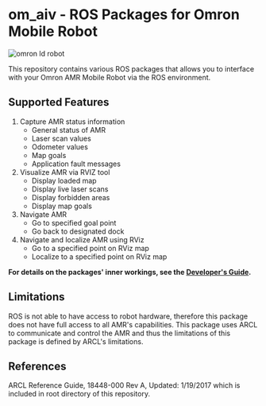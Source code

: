 # om_aiv - ROS Packages for Omron Mobile Robot
![omron ld robot](https://assets.omron.com/m/438d82ed579472a4/Portrait_M-Mobile_Robot_Product-News-jpg.jpg "omron ld robot")

This repository contains various ROS packages that allows you to interface with your Omron AMR Mobile Robot via the ROS environment.

## Supported Features
1. Capture AMR status information
    * General status of AMR
    * Laser scan values
    * Odometer values
    * Map goals
    * Application fault messages
2. Visualize AMR via RVIZ tool
    * Display loaded map
    * Display live laser scans
    * Display forbidden areas
    * Display map goals
3. Navigate AMR
    * Go to specified goal point
    * Go back to designated dock
4. Navigate and localize AMR using RViz
    * Go to a specified point on RViz map
    * Localize to a specified point on RViz map

**For details on the packages' inner workings, see the [Developer's Guide](https://github.com/guanyewtan/Omron_LD/blob/master/docs/DeveloperGuide.adoc).**

## Limitations
ROS is not able to have access to robot hardware, therefore this package does not have full access to all AMR's capabilities. This package uses ARCL to communicate and control the AMR and thus the limitations of this package is defined by ARCL's limitations.

## References
ARCL Reference Guide, 18448-000 Rev A, Updated: 1/19/2017 which is included in root directory of this repository.
